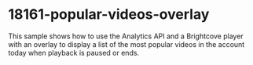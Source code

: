 # 18161-popular-videos-overlay
This sample shows how to use the Analytics API and a Brightcove player with an overlay to display a list of the most popular videos in the account today when playback is paused or ends.
